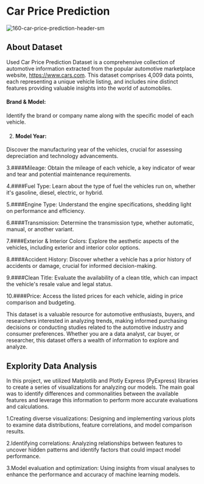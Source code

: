 # Car Price Prediction

![160-car-price-prediction-header-sm](https://github.com/user-attachments/assets/7801638c-f3f9-44db-9f79-6394d747d9ff)

## About Dataset
Used Car Price Prediction Dataset is a comprehensive collection of automotive information extracted from the popular automotive marketplace website, https://www.cars.com. This dataset comprises 4,009 data points, each representing a unique vehicle listing, and includes nine distinct features providing valuable insights into the world of automobiles.

#### Brand & Model:
Identify the brand or company name along with the specific model of each vehicle.

2. #### Model Year: 
Discover the manufacturing year of the vehicles, crucial for assessing depreciation and technology advancements.

3.####Mileage: 
Obtain the mileage of each vehicle, a key indicator of wear and tear and potential maintenance requirements.

4.####Fuel Type:
Learn about the type of fuel the vehicles run on, whether it's gasoline, diesel, electric, or hybrid.

5.####Engine Type:
Understand the engine specifications, shedding light on performance and efficiency.

6.####Transmission:
Determine the transmission type, whether automatic, manual, or another variant.

7.####Exterior & Interior Colors:
Explore the aesthetic aspects of the vehicles, including exterior and interior color options.

8.####Accident History:
Discover whether a vehicle has a prior history of accidents or damage, crucial for informed decision-making.

9.####Clean Title:
Evaluate the availability of a clean title, which can impact the vehicle's resale value and legal status.

10.####Price:
Access the listed prices for each vehicle, aiding in price comparison and budgeting.

This dataset is a valuable resource for automotive enthusiasts, buyers, and researchers interested in analyzing trends, making informed purchasing decisions or conducting studies related to the automotive industry and consumer preferences. Whether you are a data analyst, car buyer, or researcher, this dataset offers a wealth of information to explore and analyze.


## Explority Data Analysis 
In this project, we utilized Matplotlib and Plotly Express (PyExpress) libraries to create a series of visualizations for analyzing our models. The main goal was to identify differences and commonalities between the available features and leverage this information to perform more accurate evaluations and calculations.

1.Creating diverse visualizations: Designing and implementing various plots to examine data distributions, feature correlations, and model comparison results.

2.Identifying correlations: Analyzing relationships between features to uncover hidden patterns and identify factors that could impact model performance.

3.Model evaluation and optimization: Using insights from visual analyses to enhance the performance and accuracy of machine learning models.

